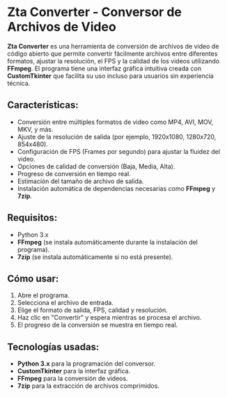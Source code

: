 # Zta Converter - Conversor de Archivos de Video

**Zta Converter** es una herramienta de conversión de archivos de video de código abierto que permite convertir fácilmente archivos entre diferentes formatos, ajustar la resolución, el FPS y la calidad de los videos utilizando **FFmpeg**. El programa tiene una interfaz gráfica intuitiva creada con **CustomTkinter** que facilita su uso incluso para usuarios sin experiencia técnica.

## Características:
- Conversión entre múltiples formatos de video como MP4, AVI, MOV, MKV, y más.
- Ajuste de la resolución de salida (por ejemplo, 1920x1080, 1280x720, 854x480).
- Configuración de FPS (Frames por segundo) para ajustar la fluidez del video.
- Opciones de calidad de conversión (Baja, Media, Alta).
- Progreso de conversión en tiempo real.
- Estimación del tamaño de archivo de salida.
- Instalación automática de dependencias necesarias como **FFmpeg** y **7zip**.

## Requisitos:
- Python 3.x
- **FFmpeg** (se instala automáticamente durante la instalación del programa).
- **7zip** (se instala automáticamente si no está presente).

## Cómo usar:
1. Abre el programa.
2. Selecciona el archivo de entrada.
3. Elige el formato de salida, FPS, calidad y resolución.
4. Haz clic en "Convertir" y espera mientras se procesa el archivo.
5. El progreso de la conversión se muestra en tiempo real.

## Tecnologías usadas:
- **Python 3.x** para la programación del conversor.
- **CustomTkinter** para la interfaz gráfica.
- **FFmpeg** para la conversión de videos.
- **7zip** para la extracción de archivos comprimidos.

